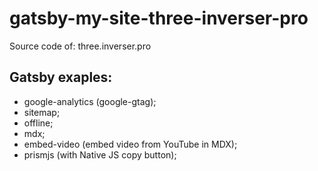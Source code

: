# gatsby-my-site-three-inverser-pro
Source code of: three.inverser.pro

## Gatsby exaples:

- google-analytics (google-gtag);
- sitemap;
- offline;
- mdx;
- embed-video (embed video from YouTube in MDX);
- prismjs (with Native JS copy button);